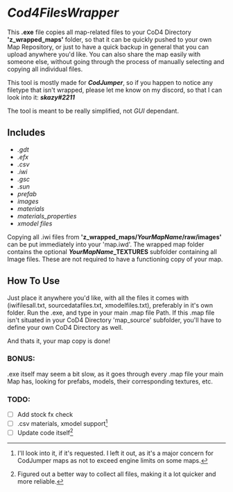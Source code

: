 # *Cod4FilesWrapper*

This **.exe** file copies all map-related files to your CoD4 Directory **'z_wrapped_maps'** folder, so that it can be quickly pushed to your own Map Repository, or just to have a quick backup in general that you can upload anywhere you'd like. You can also share the map easily with someone else, without going through the process of manually selecting and copying all individual files.

This tool is mostly made for ***CodJumper***, so if you happen to notice any filetype that isn't wrapped, please let me know on my discord, so that I can look into it:
***skazy#2211***

The tool is meant to be really simplified, not *GUI* dependant.

## Includes
- *.gdt*
- *.efx*
- *.csv*
- *.iwi*
- *.gsc*
- *.sun*
- *prefab*
- *images*
- *materials*
- *materials_properties*
- *xmodel files*

Copying all .iwi files from **'z_wrapped_maps/***YourMapName***/raw/images'** can be put immediately into your 'map.iwd'.
The wrapped map folder contains the optional ___YourMapName___**_TEXTURES** subfolder containing all Image files. These are not required to have a functioning copy of your map.

## How To Use

Just place it anywhere you'd like, with all the files it comes with (iwifilesall.txt, sourcedatafiles.txt, xmodelfiles.txt), preferably in it's own folder.
Run the .exe, and type in your main .map file Path. If this .map file isn't situated in your CoD4 Directory 'map_source' subfolder, you'll have to define your own CoD4 Directory as well.

And thats it, your map copy is done!

### BONUS:

.exe itself may seem a bit slow, as it goes through every .map file your main Map has, looking for prefabs, models, their corresponding textures, etc.


### TODO:
- [ ] Add stock fx check
- [ ] .csv materials, xmodel support[^1]
- [ ] Update code itself[^2]

[^1]: I'll look into it, if it's requested. I left it out, as it's a major concern for CodJumper maps as not to exceed engine limits on some maps.
[^2]: Figured out a better way to collect all files, making it a lot quicker and more reliable.
